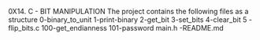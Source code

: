 0X14. C - BIT MANIPULATION
The project contains the following files as a structure
    0-binary_to_unit
    1-print-binary
    2-get_bit
    3-set_bits
    4-clear_bit
    5 -flip_bits.c
    100-get_endianness
    101-password
    main.h -README.md

